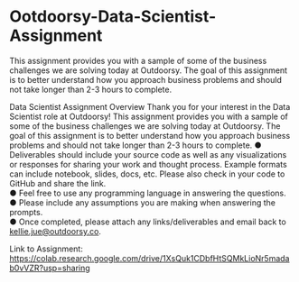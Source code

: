 # Ootdoorsy-Data-Scientist-Assignment
This assignment provides you with a sample of some of the business challenges we are solving today at Outdoorsy. The goal of this assignment is to better understand how you approach business problems and should not take longer than 2-3 hours to complete.

Data Scientist Assignment
Overview
Thank you for your interest in the Data Scientist role at Outdoorsy!
This assignment provides you with a sample of some of the business challenges we are solving
today at Outdoorsy. The goal of this assignment is to better understand how you approach
business problems and should not take longer than 2-3 hours to complete.
● Deliverables should include your source code as well as any visualizations or responses
for sharing your work and thought process. Example formats can include notebook,
slides, docs, etc. Please also check in your code to GitHub and share the link.  
● Feel free to use any programming language in answering the questions.  
● Please include any assumptions you are making when answering the prompts.  
● Once completed, please attach any links/deliverables and email back to
kellie.jue@outdoorsy.co.

Link to Assignment:
https://colab.research.google.com/drive/1XsQuk1CDbfHtSQMkLioNr5madab0vVZR?usp=sharing
